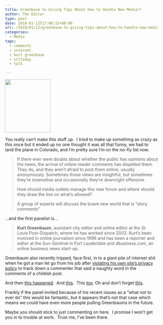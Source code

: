 ```yaml
---
title: Greenbaum to Giving Tips About How to Handle New Media?!
author: The Editor
type: post
date: 2010-01-12T17:00:15+00:00
url: /2010/01/12/greenbaum-to-giving-tips-about-how-to-handle-new-media/
categories:
  - Media
tags:
  - comments
  - internet
  - kurt greenbaum
  - stltoday
  - talk

---
```

[<img class="alignright size-full wp-image-2357" title="kurt" src="http://punchingkitty.com/wp-content/uploads/2009/11/kurt.jpg" alt="" width="150" height="175" />][1]

You really can&#8217;t make this stuff up.  I tried to make up something as crazy as this once but it ended up no one thought it was all that funny, we had to land the plane in Colorado, and I&#8217;m pretty sure I&#8217;m on the no-fly list now.

> If there ever were doubts about whether the public has opinions about the news, the arrival of online reader comments has dispelled them. They do, and they aren’t afraid to post them online, usually anonymously. Sometimes those views are insightful, but sometimes they’re insensitive and occasionally they’re downright offensive.
> 
> How should media outlets manage this new forum and where should they draw the line on what’s allowed?
> 
> A group of experts will discuss the brave new world that is “story comments”

&#8230;and the first panelist is&#8230;

> **Kurt Greenbaum**, assistant city editor and online editor at the St. Louis Post-Dispatch, where he has worked since 2002. Kurt’s been involved in online journalism since 1996 and has been a reporter and editor at the Sun-Sentinel in Fort Lauderdale and dbusiness.com, an online business news start-up.

Greenbaum also recently tripped, face first, in to a giant pile of internet shit when he got a man let go from his job after <a href="http://punchingkitty.com/2009/11/19/the-post-dispatchs-social-media-guy-tattles-on-naughty-commenter-craps-on-privacy-policy/" target="_blank">violating his own site&#8217;s privacy policy</a> to track down a commenter that said a naughty word in the comments of a childish post.

And then <a href="http://punchingkitty.com/2009/11/20/the-internet-hate-machine-turns-on-kurt-greenbaum/" target="_blank">this happened</a>.  And <a href="http://punchingkitty.com/2009/11/22/chris-files-weighs-in-on-the-kurt-greenbaum-story/" target="_blank">this</a>.  This <a href="http://punchingkitty.com/2009/11/23/kurt-greenbaum-29th-most-search-google-term/" target="_blank">too</a>. Oh and don&#8217;t forget <a href="http://punchingkitty.com/2010/01/07/greenbaum-returns-stltodays-comments-under-hilarious-attack/" target="_blank">this</a>.

Frankly if the panel invited because of his recent issues as a &#8220;what not to ever do&#8221; this would be fantastic, but it appears that&#8217;s not that case which means we could have even more people pulling Greenbaums in the future.

Maybe you should stick to just commenting on here.  I promise I won&#8217;t get you in to trouble at work.  Trust me, I&#8217;ve been there.

 [1]: http://punchingkitty.com/wp-content/uploads/2009/11/kurt.jpg